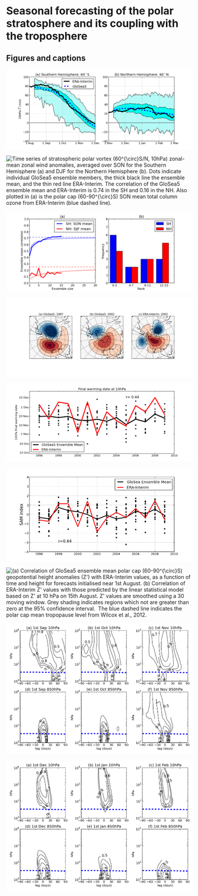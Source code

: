 # Seasonal forecasting of the polar stratosphere and its coupling with the troposphere #

## Figures and captions ##

![Time series of 10 hPa zonal-zonal mean zonal wind ($\overline{U}$) at 60$^{\circ}$S for GloSea5 hindcasts initialised near 1st August (a) and at 60$^{\circ}$N for hindcasts initialised near 1st November (b). The ERA-Interim mean over 1996-2009 (black line) and the GloSea5 mean over all ensemble members (blue dashed line) are shown, along with the interquartile range and range of all ensemble members. ](./figures/zm_winds.png)

![Time series of stratospheric polar vortex (60$^{\circ}$S/N, 10hPa) zonal-mean zonal wind anomalies, averaged over SON for the Southern Hemisphere (a) and DJF for the Northern Hemisphere (b). Dots indicate individual GloSea5 ensemble members, the thick black line the ensemble mean, and the thin red line ERA-Interim. The correlation of the GloSea5 ensemble mean and ERA-Interim is 0.74 in the SH and 0.16 in the NH. Also plotted in (a) is the polar cap (60-90$^{\circ}$S) SON mean total column ozone from ERA-Interim (blue dashed line).](./figures/seas_winds.png)

![(a) Variation with ensemble size (between 1-15) of GloSea ensemble mean correlation with ERA-Interim for stratospheric polar vortex $\overline{U}$ anomalies  (thick lines), with a fitted theoretical distribution [Sardeshmukh et al., 2000] (thin lines) and its asymptote (dashed line). (b) Rank histogram of vortex wind anomalies, showing where observed values lie in the ensemble hindcasts.](./figures/ens_hist.png)

![Geopotential height at 10hPa at the central date (date at which Uat 60$^{\circ}$S, 10 hPa is at its  minimum value) of the two GloSea5 ensemble members which simulate a SH SSW (a,b), and for ERA-Interim at the central date of the 2002 SSW (c ). Units are km and the contour interval is 0.3 km.](./figures/sh_ssws.png)

![Time series of the SH final warming date at 10hPa in GloSea5 and ERA-Interim. The final warming date is defined as the date at which Uat 60$^{\circ}$S, 10hPa becomes negative for the last time. The correlation between the GloSea5 ensemble mean and ERA-Interim is 0.44 which is statistically significant at the 95% level. ](./figures/glosea_fw.png)

![SON mean Southern Annular Mode (SAM) index in individual GloSea5 ensemble members (dots), ensemble mean (black line) and ERA-Interim. The SAM is calculated from mean sea-level pressure data. The correlation of the ensemble mean and ERA-Interim values is 0.64, which is statistically significant at the 99% level.](./figures/sam.png)

![(a) Correlation of GloSea5 ensemble mean polar cap (60-90$^{\circ}$S) geopotential height anomalies ($Z'$) with ERA-Interim values, as a function of time and height for forecasts initialised near 1st August. (b) Correlation of ERA-Interim $Z'$ values with those predicted by the linear statistical model based on $Z'$ at 10 hPa on 15th August. $Z'$ values are smoothed using a 30 moving window. Grey shading indicates regions which not are greater than zero at the 95% confidence interval.  The blue dashed line indicates the polar cap mean tropopause level from Wilcox et al., 2012.](./figures/glosea_linear_corr.png)

![Lag-height correlations of SH polar cap (60-90$^{\circ}$S) geopotential height anomalies (Z’) in ERA-Interim. $Z'$ values are smoothed with a 30-day running mean before calculating correlations. (a,b,c) Show correlations with $Z'$ at 10 hPa on the 1st of September, October and November respectively. (d,e,f) Show correlations with $Z'$ at 850 hPa. The blue dashed line indicates the polar cap mean tropopause level from Wilcox et al., 2012. ADD SIGNIFICANCE TESTS ](./figures/lag_corrs_SH_10hPa.png)

![ As Figure 8 but for the NH polar cap (60-90$^{\circ}$N), with correlations calculated from 1st December, January and February respectively. ADD SIGNIFICANCE TESTS  ](./figures/lag_corrs_NH_DJF.png)











